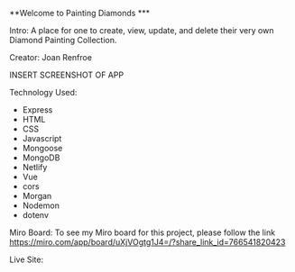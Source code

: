 **Welcome to Painting Diamonds ***

Intro:
    A place for one to create, view, update, and delete their very own Diamond Painting Collection. 

Creator: Joan Renfroe


INSERT SCREENSHOT OF APP


Technology Used:
* Express
* HTML
* CSS
* Javascript
* Mongoose
* MongoDB
* Netlify
* Vue
* cors
* Morgan
* Nodemon
* dotenv

Miro Board: To see my Miro board for this project, please follow the link
https://miro.com/app/board/uXjVOgtg1J4=/?share_link_id=766541820423


Live Site:
